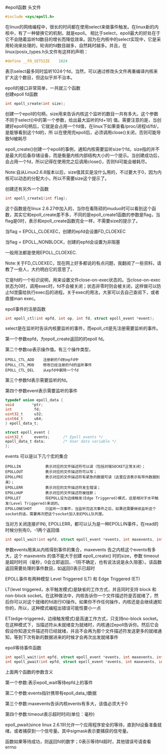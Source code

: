 #epoll函数
头文件
```c
#include <sys/epoll.h>
```
在linux的网络编程中，很长的时间都在使用select来做事件触发。在linux新的内核中，有了一种替换它的机制，就是epoll。  相比于select，epoll最大的好处在于它不会随着监听fd数目的增长而降低效率。因为在内核中的select实现中，它是采用轮询来处理的，轮询的fd数目越多，自然耗时越多。并且，在linux/posix_types.h头文件有这样的声明：
```c
#define __FD_SETSIZE    1024
```
表示select最多同时监听1024个fd，当然，可以通过修改头文件再重编译内核来扩大这个数目，但这似乎并不治本。 

epoll的接口非常简单，一共就三个函数        
创建epoll fd函数
```c
int epoll_create(int size);
```

创建一个epoll的句柄，size用来告诉内核这个监听的数目一共有多大。这个参数不同于select()中的第一个参数，给出最大监听的fd+1的 值。需要注意的是，当创建好epoll句柄后，它就是会占用一个fd值，在linux下如果查看/proc/进程id/fd/，是能够看到这个fd的，所 以在使用完epoll后，必须调用close()关闭，否则可能导致fd被耗尽

epoll_create()创建一个epoll的事例，通知内核需要监听size个fd。size指的并不是最大的后备存储设备，而是衡量内核内部结构大小的一个提示。当创建成功后，会占用一个fd，所以记得在使用完之后调用close()，否则fd可能会被耗尽。

Note:自从Linux2.6.8版本以后，size值其实是没什么用的，不过要大于0，因为内核可以动态的分配大小，所以不需要size这个提示了。

创建还有另外一个函数

```c
int epoll_create1(int flag);
```
这个函数是在linux 2.6.27中加入的，当你在看陈硕的muduo时可以看到这个函数，其实它和epoll_create差不多，不同的是epoll_create1函数的参数是flag，当flag是0时，表示和epoll_create函数完全一样，不需要size的提示了。

当flag = EPOLL_CLOEXEC，创建的epfd会设置FD_CLOEXEC

当flag = EPOLL_NONBLOCK，创建的epfd会设置为非阻塞

一般用法都是使用EPOLL_CLOEXEC.

Note:关于FD_CLOEXEC，现在网上好多都说的有点问题，我翻阅了一些资料，请教了一些人，大约明白它的意思了。

它是fd的一个标识说明，用来设置文件close-on-exec状态的。当close-on-exec状态为0时，调用exec时，fd不会被关闭；状态非零时则会被关闭，这样做可以防止fd泄露给执行exec后的进程。关于exec的用法，大家可以去自己查阅下，或者直接man exec。

epoll事件的注册函数
```c
int epoll_ctl(int epfd, int op, int fd, struct epoll_event *event);
```
select是在监听时告诉内核要监听的事件，而epoll_ctl是先注册需要监听的事件。

第一个参数epfd，为epoll_create返回的的epoll fd。

第二个参数op表示操作值。有三个操作类型，      
```text
EPOLL_CTL_ADD    注册新的fd到epfd中
EPOLL_CTL_MOD    修改已经注册的fd的监听事件
EPOLL_CTL_DEL    从epfd中删除一个fd    
```

第三个参数fd表示需要监听的fd。

第四个参数event表示需要监听的事件
```c
typedef union epoll_data {
void        *ptr;
int          fd;
uint32_t     u32;
uint64_t     u64;
} epoll_data_t;

struct epoll_event {
uint32_t     events;      /* Epoll events */
epoll_data_t data;        /* User data variable */
};
```
events 可以是以下几个宏的集合
```text
EPOLLIN           表示对应的文件描述符可以读（包括对端SOCKET正常关闭）；
EPOLLOUT          表示对应的文件描述符可以写；
EPOLLPRI          表示对应的文件描述符有紧急的数据可读（这里应该表示有带外数据到来）；
EPOLLERR          表示对应的文件描述符发生错误；
EPOLLHUP          表示对应的文件描述符被挂断；
EPOLLET           将EPOLL设为边缘触发(Edge Triggered)模式，这是相对于水平触发(Level Triggered)来说的。
EPOLLONESHOT      只监听一次事件，当监听完这次事件之后，如果还需要继续监听这个socket的话，需要再次把这个socket加入到EPOLL队列里。
```
当对方关闭连接(FIN), EPOLLERR，都可以认为是一种EPOLLIN事件，在read的时候分别有0，-1两个返回值
```c
int epoll_wait(int epfd, struct epoll_event *events, int maxevents, int timeout);
```
参数events用来从内核得到事件的集合，maxevents 告之内核这个events有多大，这个 maxevents 的值不能大于创建 epoll_create() 时的size，参数 timeout 是超时时间（毫秒，0会立即返回，-1将不确定，也有说法说是永久阻塞）。该函数返回需要处理的事件数目，如返回0表示已超时

EPOLL事件有两种模型 Level Triggered (LT) 和 Edge Triggered (ET)

LT(level triggered，水平触发模式)是缺省的工作方式，并且同时支持 block 和 non-block socket。在这种做法中，内核告诉你一个文件描述符是否就绪了，然后你可以对这个就绪的fd进行IO操作。如果你不作任何操作，内核还是会继续通知你的，所以，这种模式编程出错误可能性要小一点

ET(edge-triggered，边缘触发模式)是高速工作方式，只支持no-block socket。在这种模式下，当描述符从未就绪变为就绪时，内核通过epoll告诉你。然后它会假设你知道文件描述符已经就绪，并且不会再为那个文件描述符发送更多的就绪通知，等到下次有新的数据进来的时候才会再次出发就绪事件

epoll等待事件函数
```c
int epoll_wait(int epfd, struct epoll_event *events, int maxevents, int timeout);
int epoll_pwait(int epfd, struct epoll_event *events, int maxevents, int timeout,  const sigset_t *sigmask);
```
上面两个函数的参数含义

第一个参数:表示epoll_wait等待epfd上的事件

第二个参数:events指针携带有epoll_data_t数据

第三个参数:maxevents告诉内核events有多大，该值必须大于0

第四个参数:timeout表示超时时间(单位：毫秒)

epoll_pwait(since linux 2.6.19)允许一个应用程序安全的等待，直到fd设备准备就绪，或者捕获到一个信号量。其中sigmask表示要捕获的信号量。

函数如果等待成功，则返回fd的数字；0表示等待fd超时，其他错误号请查看errno